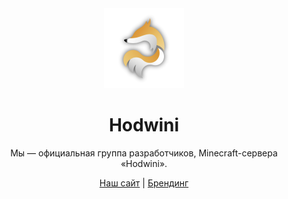 <div align="center">
  <img width="128" src="https://github.com/WeilRain/hodwini/blob/main/assets/img/IHL-3-S-_1_.webp"/>
  <h1>Hodwini</h1>
  Мы — официальная группа разработчиков, Minecraft-сервера «Hodwini».

  <a href="https://hodwini.net" target="_blank">Наш сайт</a> | <a href="https://github.com/Hodwini/branding" target="_blank">Брендинг</a></p>
</div>
